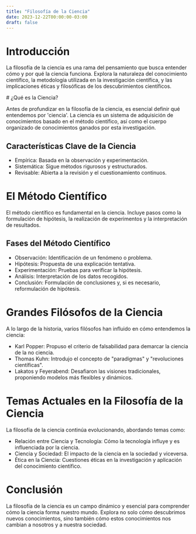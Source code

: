 ```yaml
---
title: "Filosofía de la Ciencia"
date: 2023-12-22T00:00:00-03:00
draft: false
---
```


# Introducción

La filosofía de la ciencia es una rama del pensamiento que busca entender cómo y por qué la ciencia funciona. Explora la naturaleza del conocimiento científico, la metodología utilizada en la investigación científica, y las implicaciones éticas y filosóficas de los descubrimientos científicos.

# ¿Qué es la Ciencia?

Antes de profundizar en la filosofía de la ciencia, es esencial definir qué entendemos por 'ciencia'. La ciencia es un sistema de adquisición de conocimientos basado en el método científico, así como el cuerpo organizado de conocimientos ganados por esta investigación.

## Características Clave de la Ciencia

- Empírica: Basada en la observación y experimentación.
- Sistemática: Sigue métodos rigurosos y estructurados.
- Revisable: Abierta a la revisión y el cuestionamiento continuos.

# El Método Científico

El método científico es fundamental en la ciencia. Incluye pasos como la formulación de hipótesis, la realización de experimentos y la interpretación de resultados.

## Fases del Método Científico

- Observación: Identificación de un fenómeno o problema.
- Hipótesis: Propuesta de una explicación tentativa.
- Experimentación: Pruebas para verificar la hipótesis.
- Análisis: Interpretación de los datos recogidos.
- Conclusión: Formulación de conclusiones y, si es necesario, reformulación de hipótesis.

# Grandes Filósofos de la Ciencia

A lo largo de la historia, varios filósofos han influido en cómo entendemos la ciencia:

- Karl Popper: Propuso el criterio de falsabilidad para demarcar la ciencia de la no ciencia.
- Thomas Kuhn: Introdujo el concepto de "paradigmas" y "revoluciones científicas".
- Lakatos y Feyerabend: Desafiaron las visiones tradicionales, proponiendo modelos más flexibles y dinámicos.

# Temas Actuales en la Filosofía de la Ciencia

La filosofía de la ciencia continúa evolucionando, abordando temas como:

- Relación entre Ciencia y Tecnología: Cómo la tecnología influye y es influenciada por la ciencia.
- Ciencia y Sociedad: El impacto de la ciencia en la sociedad y viceversa.
- Ética en la Ciencia: Cuestiones éticas en la investigación y aplicación del conocimiento científico.

# Conclusión

La filosofía de la ciencia es un campo dinámico y esencial para comprender cómo la ciencia forma nuestro mundo. Explora no solo cómo descubrimos nuevos conocimientos, sino también cómo estos conocimientos nos cambian a nosotros y a nuestra sociedad.